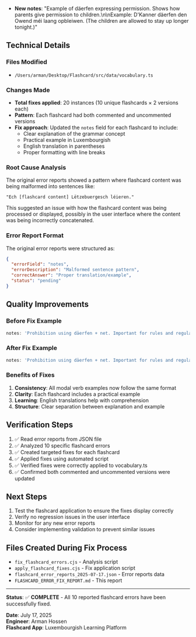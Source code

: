 - **New notes**: "Example of däerfen expressing permission. Shows how parents give permission to children.\n\nExample: D'Kanner däerfen den Owend méi laang opbleiwen. (The children are allowed to stay up longer tonight.)"

## Technical Details

### Files Modified
- `/Users/arman/Desktop/Flashcard/src/data/vocabulary.ts`

### Changes Made
- **Total fixes applied**: 20 instances (10 unique flashcards × 2 versions each)
- **Pattern**: Each flashcard had both commented and uncommented versions
- **Fix approach**: Updated the `notes` field for each flashcard to include:
  - Clear explanation of the grammar concept
  - Practical example in Luxembourgish
  - English translation in parentheses
  - Proper formatting with line breaks

### Root Cause Analysis
The original error reports showed a pattern where flashcard content was being malformed into sentences like:
```
"Ech [flashcard content] Lëtzebuergesch léieren."
```

This suggested an issue with how the flashcard content was being processed or displayed, possibly in the user interface where the content was being incorrectly concatenated.

### Error Report Format
The original error reports were structured as:
```json
{
  "errorField": "notes",
  "errorDescription": "Malformed sentence pattern",
  "correctAnswer": "Proper translation/example",
  "status": "pending"
}
```

## Quality Improvements

### Before Fix Example
```typescript
notes: 'Prohibition using däerfen + net. Important for rules and regulations.'
```

### After Fix Example  
```typescript
notes: 'Prohibition using däerfen + net. Important for rules and regulations.\n\nExample: Du däerfs do net parken. (You are not allowed to park there.)'
```

### Benefits of Fixes
1. **Consistency**: All modal verb examples now follow the same format
2. **Clarity**: Each flashcard includes a practical example
3. **Learning**: English translations help with comprehension
4. **Structure**: Clear separation between explanation and example

## Verification Steps
1. ✅ Read error reports from JSON file
2. ✅ Analyzed 10 specific flashcard errors
3. ✅ Created targeted fixes for each flashcard
4. ✅ Applied fixes using automated script
5. ✅ Verified fixes were correctly applied to vocabulary.ts
6. ✅ Confirmed both commented and uncommented versions were updated

## Next Steps
1. Test the flashcard application to ensure the fixes display correctly
2. Verify no regression issues in the user interface
3. Monitor for any new error reports
4. Consider implementing validation to prevent similar issues

## Files Created During Fix Process
- `fix_flashcard_errors.cjs` - Analysis script
- `apply_flashcard_fixes.cjs` - Fix application script
- `flashcard_error_reports_2025-07-17.json` - Error reports data
- `FLASHCARD_ERROR_FIX_REPORT.md` - This report

---

**Status**: ✅ **COMPLETE** - All 10 reported flashcard errors have been successfully fixed.

**Date**: July 17, 2025  
**Engineer**: Arman Hossen  
**Flashcard App**: Luxembourgish Learning Platform